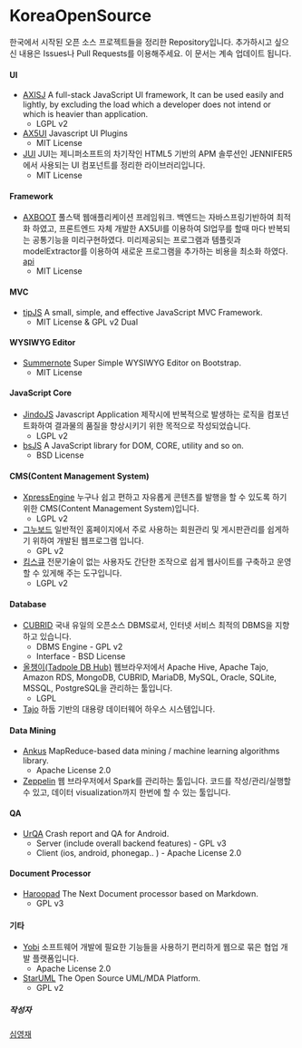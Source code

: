 # KoreaOpenSource

한국에서 시작된 오픈 소스 프로젝트들을 정리한 Repository입니다. 추가하시고 싶으신 내용은 Issues나 Pull Requests를 이용해주세요. 이 문서는 계속 업데이트 됩니다.

#### UI
* [AXISJ](http://axisj.com) A full-stack JavaScript UI framework, It can be used easily and lightly, by excluding the load which a developer does not intend or which is heavier than application.
	* LGPL v2
* [AX5UI](http://ax5.io) Javascript UI Plugins
	* MIT License
* [JUI](http://seogi1004.github.io/jui/) JUI는 제니퍼소프트의 차기작인 HTML5 기반의 APM 솔루션인 JENNIFER5에서 사용되는 UI 컴포넌트를 정리한 라이브러리입니다.
	* MIT License

#### Framework
* [AXBOOT](http://axisj.com/axboot/) 풀스택 웹애플리케이션 프레임워크. 백엔드는 자바스프링기반하여 최적화 하였고, 프론트엔드 자체 개발한 AX5UI를 이용하여 SI업무를 할때 마다 반복되는 공통기능을 미리구현하였다. 미리제공되는 프로그램과 템플릿과 modelExtractor를 이용하여 새로운 프로그램을 추가하는 비용을 최소화 하였다. [api](https://api.axboot.com/) 
	* MIT License

#### MVC
* [tipJS](http://tipjs-team.github.io/tipJS/) A small, simple, and effective JavaScript MVC Framework.
	* MIT License & GPL v2 Dual

#### WYSIWYG Editor
* [Summernote](http://hackerwins.github.io/summernote/) Super Simple WYSIWYG Editor on Bootstrap.
	* MIT License

#### JavaScript Core
* [JindoJS](http://jindo.dev.naver.com/jindo_home/JindoJS.html) Javascript Application 제작시에 반복적으로 발생하는 로직을 컴포넌트화하여 결과물의 품질을 향상시키기 위한 목적으로 작성되었습니다.
	* LGPL v2
* [bsJS](https://github.com/projectBS/bsJS) A JavaScript library for DOM, CORE, utility and so on.
	* BSD License

#### CMS(Content Management System)
* [XpressEngine](http://www.xpressengine.com) 누구나 쉽고 편하고 자유롭게 콘텐츠를 발행을 할 수 있도록 하기 위한 CMS(Content Management System)입니다.
	* LGPL v2
* [그누보드](http://sir.co.kr) 일반적인 홈페이지에서 주로 사용하는 회원관리 및 게시판관리를 쉽게하기 위하여 개발된 웹프로그램 입니다.
	* GPL v2
* [킴스큐](http://www.kimsq.co.kr) 전문기술이 없는 사용자도 간단한 조작으로 쉽게 웹사이트를 구축하고 운영할 수 있게해 주는 도구입니다.
	* LGPL v2

#### Database
* [CUBRID](http://www.cubrid.com) 국내 유일의 오픈소스 DBMS로서, 인터넷 서비스 최적의 DBMS을 지향하고 있습니다.
	* DBMS Engine - GPL v2
	* Interface - BSD License
* [올챙이(Tadpole DB Hub)](https://sites.google.com/site/tadpolefordb/) 웹브라우저에서 Apache Hive, Apache Tajo, Amazon RDS, MongoDB, CUBRID, MariaDB, MySQL, Oracle, SQLite, MSSQL, PostgreSQL을 관리하는 툴입니다.
	* LGPL
* [Tajo](http://tajo.apache.org/) 하둡 기반의 대용량 데이터웨어 하우스 시스템입니다.

#### Data Mining
* [Ankus](http://openankus.org) MapReduce-based data mining / machine learning algorithms library.
	* Apache License 2.0
* [Zeppelin](http://zeppelin-project.org/) 웹 브라우저에서 Spark를 관리하는 툴입니다. 코드를 작성/관리/실행할 수 있고, 데이터 visualization까지 한번에 할 수 있는 툴입니다.

#### QA
* [UrQA](https://github.com/UrQA/URQA-Server) Crash report and QA for Android.
	* Server (include overall backend features) - GPL v3
	* Client (ios, android, phonegap.. ) - Apache License 2.0

#### Document Processor
* [Haroopad](http://pad.haroopress.com) The Next Document processor based on Markdown.
	* GPL v3

#### 기타
* [Yobi](http://yobi.io) 소프트웨어 개발에 필요한 기능들을 사용하기 편리하게 웹으로 묶은 협업 개발 플랫폼입니다.
	* Apache License 2.0
* [StarUML](http://staruml.sourceforge.net/en/) The Open Source UML/MDA Platform.
	* GPL v2

##### 작성자
[심영재](http://hanul.me)
